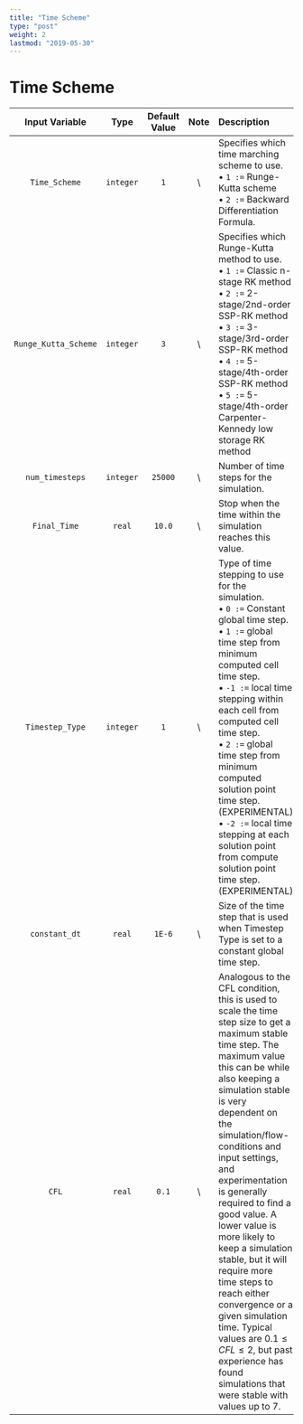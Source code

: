 ```yaml
---
title: "Time Scheme"
type: "post"
weight: 2
lastmod: "2019-05-30"
---
```


# Time Scheme

| Input Variable       | Type          | Default Value | Note  | Description                                                                                                                                                                                                                                                                                                                                                                                                                                                                                                                                                                                              |
| :------------:       | :-----------: | :-----:       | :---: | :--------------------------------------------------------------------------------                                                                                                                                                                                                                                                                                                                                                                                                                                                                                                                        |
| `Time_Scheme`        | `integer`     | `1`           | \\    | Specifies which time marching scheme to use. <br> $\bullet$ `1 :=` Runge-Kutta scheme <br> $\bullet$ `2 :=` Backward Differentiation Formula.                                                                                                                                                                                                                                                                                                                                                                                                                                                            |
| `Runge_Kutta_Scheme` | `integer`     | `3`           | \\    | Specifies which Runge-Kutta method to use. <br> $\bullet$ `1 :=` Classic n-stage RK method <br> $\bullet$ `2 :=` 2-stage/2nd-order SSP-RK method <br> $\bullet$ `3 :=` 3-stage/3rd-order SSP-RK method <br> $\bullet$ `4 :=` 5-stage/4th-order SSP-RK method <br> $\bullet$ `5 :=` 5-stage/4th-order Carpenter-Kennedy low storage RK method                                                                                                                                                                                                                                                             |
| `num_timesteps`      | `integer`     | `25000`       | \\    | Number of time steps for the simulation.                                                                                                                                                                                                                                                                                                                                                                                                                                                                                                                                                                 |
| `Final_Time`         | `real`        | `10.0`        | \\    | Stop when the time within the simulation reaches this value.                                                                                                                                                                                                                                                                                                                                                                                                                                                                                                                                             |
| `Timestep_Type`      | `integer`     | `1`           | \\    | Type of time stepping to use for the simulation. <br> $\bullet$ `0 :=` Constant global time step. <br> $\bullet$ `1 :=` global time step from minimum computed cell time step. <br> $\bullet$ `-1 :=` local time stepping within each cell from computed cell time step. <br> $\bullet$ `2 :=` global time step from minimum computed solution point time step. (EXPERIMENTAL) <br> $\bullet$ `-2 :=` local time stepping at each solution point from compute solution point time step. (EXPERIMENTAL)                                                                                                   |
| `constant_dt`        | `real`        | `1E-6`        | \\    | Size of the time step that is used when Timestep Type is set to a constant global time step.                                                                                                                                                                                                                                                                                                                                                                                                                                                                                                             |
| `CFL`                | `real`        | `0.1`         | \\    | Analogous to the CFL condition, this is used to scale the time step size to get a maximum stable time step. The maximum value this can be while also keeping a simulation stable is very dependent on the simulation/flow-conditions and input settings, and experimentation is generally required to find a good value. A lower value is more likely to keep a simulation stable, but it will require more time steps to reach either convergence or a given simulation time. Typical values are $0.1 \leq CFL \leq 2$, but past experience has found simulations that were stable with values up to 7. |


